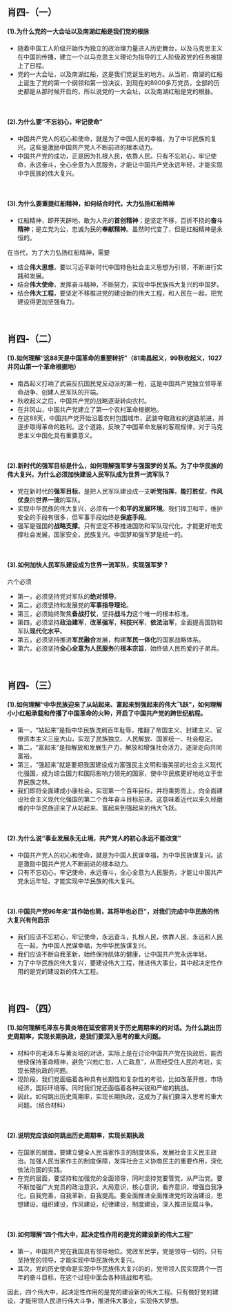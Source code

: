 ##	肖四-（一）

####	(1).为什么党的一大会址以及南湖红船是我们党的根脉

*	随着中国工人阶级开始作为独立的政治理力量进入历史舞台，以及马克思主义在中国的传播，建立一个以马克思主义理论为指导的工人阶级政党的任务被提上了日程。
*	党的一大会址，以及南湖红船，这是我们党诞生的地方。从当初，南湖的红船上诞生了党的第一个纲领和第一份决议，到现在的8900多万党员，全部的历史都是从那时候开启的，所以说党的一大会址，以及南湖红船是党的根脉。

<br/>

####	(2).为什么要“不忘初心，牢记使命”

*	中国共产党人的初心和使命，就是为了中国人民的幸福，为了中华民族的复兴。这些是激励中国共产党人不断前进的根本动力。
*	中国共产党的成功，正是因为扎根人民，依靠人民。只有不忘初心，牢记使命，永远奋斗，全心全意为人民服务，才能让中国共产党永远年轻，才能实现中华民族的伟大复兴。

<br/>

####	(3).为什么要重提红船精神，如何结合时代，大力弘扬红船精神

*	红船精神，即开天辟地，敢为人先的**首创精神**；是坚定不移，百折不挠的**奋斗精神**；是立党为公，忠诚为民的**奉献精神**。虽然时代变了，但是红船精神是永恒的。

在当代，为了大力弘扬红船精神，需要

*	结合**伟大思想**，要以习近平新时代中国特色社会主义思想为引领，不断进行实践和发展。
*	结合**伟大使命**，发挥奋斗精神，不断努力，实现中华民族伟大复兴的中国梦。
*	结合**伟大工程**，要坚定不移推进党的建设新的伟大工程，和人民在一起，把党建设得更加坚强有力。

<br/>

##	肖四-（二）

####	(1).如何理解“这88天是中国革命的重要转折”（81南昌起义，99秋收起义，1027井冈山第一个革命根据地）

*	南昌起义打响了武装反抗国民党反动派的第一枪，这是中国共产党独立领导革命战争、创建人民军队的开端。
*	秋收起义之后，中国共产党的战略逐渐转向农村。
*	在井冈山，中国共产党建立了第一个农村革命根据地。
*	在这88天，中国共产党开始沿着农村包围城市，武装夺取政权的道路前进，并逐步取得革命的胜利。这个道路，反映了中国革命发展的客观规律，对于马克思主义中国化具有重要意义。

<br/>

####	(2).新时代的强军目标是什么，如何理解强军梦与强国梦的关系。为了中华民族的伟大复兴，为什么必须加快建设人民军队成为世界一流军队？

*	党在新时代的**强军目标**，是把人民军队建设成一支**听党指挥**，**能打胜仗**，**作风优良**的**世界一流**的军队。
*	实现中华民族的伟大复兴，必须有一个**和平的发展环境**。我们捍卫和平，维护安全的手段有很多，但军事手段始终是**保底手段**。
*	强军是强国的**战略支撑**。只有坚定不移推进国防和军队现代化，才能更好地支撑社会发展，国家安全，民族复兴。中国梦和强军梦是统一的。

<br/>

####	(3).如何加快人民军队建设成为世界一流军队，实现强军梦？

六个必须

*	第一，必须坚持党对军队的**绝对领导**。
*	第二，必须坚持和发展党的**军事指导理论**。
*	第三，必须始终聚焦**备战打仗**，坚持**战斗力**这个唯一的根本标准。
*	第四，必须坚持**政治建军**，**改革强军**，**科技兴军**，**依法治军**，全面提高国防和军队**现代化水平**。
*	第五，必须坚持推进**军民融合**发展，构建**军民一体化**的国家战略体系。
*	第六，必须坚持**全心全意为人民服务**的**根本宗旨**，始终做人民热爱的子弟兵。

<br/>

##	肖四-（三）

####	(1).如何理解“中华民族迎来了从站起来、富起来到强起来的伟大飞跃”，如何理解小小红船承载和传播了中国革命的火种，开启了中国共产党的跨世纪航程。

*	第一，“站起来”是指中华民族洗刷百年耻辱，推翻了帝国主义、封建主义、官僚资本主义三座大山，实现了民族独立、人民解放、国家统一、社会稳定。
*	第二，“富起来”是指解放和发展生产力，解放和增强社会活力，逐渐走向共同富裕。
*	第三，“强起来”就是要把我国建设成为富强民主文明和谐美丽的社会主义现代化强国，成为综合国力和国际影响力领先的国家，使中华民族更好地屹立于世界民族之林。
*	我们即将全面建成小康社会，实现第一个百年目标，并将乘势而上，向全面建设社会主义现代化强国的第二个百年奋斗目标前进。这意味着近代以来久经磨难的中华民族迎来了从站起来、富起来到强起来的伟大飞跃。

<br/>

####	(2).为什么说“事业发展永无止境，共产党人的初心永远不能改变”

*	中国共产党人的初心和使命，就是为中国人民谋幸福，为中华民族谋复兴。这是激励中国共产党人不断前进的根本动力。
*	只有不忘初心，牢记使命，永远奋斗，全心全意为人民服务，才能让中国共产党永远年轻，才能实现中华民族的伟大复兴。

<br/>

####	(3).中国共产党96年来“其作始也简，其将毕也必巨”，对我们完成中华民族的伟大复兴有何启示

*	我们应该不忘初心，牢记使命，永远奋斗，扎根人民，依靠人民，永远和人民在一起，为中国人民谋幸福，为中华民族谋复兴。
*	我们应该不断自我革新，始终保持肌体的健康，让中国共产党永远年轻。
*	为了中华民族的伟大复兴，要建设伟大工程，推进伟大事业，其中起决定性作用的是党的建设新的伟大工程。

<br/>

##	肖四-（四）

####	(1).如何理解毛泽东与黄炎培在延安窑洞关于历史周期率的的对话。为什么跳出历史周期率，实现长期执政，是我们要深入思考的重大问题。

*	材料中的毛泽东与黄炎培的对话，实际上是在讨论中国共产党在执政后，能否继续保持革命精神，避免“兴勃亡忽，人亡政息”，从而经受住人民的考验，实现长期执政的问题。
*	现阶段，我们党面临着各种具有长期性和复杂性的考验，比如改革开放，市场经济，国际环境等。同时我们党还面临着各种尖锐和严峻的挑战。
*	因此，如何跳出历史周期率，实现长期执政，这成为了我们要深入思考的重大问题。（结合材料）

<br/>

####	(2).说明党应该如何跳出历史周期率，实现长期执政

*	在国家的层面，要建立健全人民当家作主的制度体系，发展社会主义民主政治。加强人民当家作主的制度保障，发挥社会主义协商民主的重要作用，深化依法治国的实践。
*	在党的层面，要坚持和加强党的全面领导，同时坚持党要管党，从严治党。要不断加强广大党员的政治意识，大局意识，核心意识，看齐意识，增强自我净化，自我完善，自我革新，自我提高。要全面推进全面推进党的政治建设，思想建设，组织建设，作风建设，纪律建设，制度建设，深入推进反腐斗争。

<br/>

####	(3).如何理解“四个伟大中，起决定性作用的是党的建设新的伟大工程”

*	第一，中国共产党在我国具有领导地位。党政军民学，党是领导一切的。只有坚持党的领导，才能实现中华民族伟大复兴。
*	其次，党的历史使命是实现中华民族伟大复兴的的，党带领人民实现两个一百年的奋斗目标，在这个过程中面会各种挑战和考验。

因此，四个伟大中，起决定性作用的是党的建设新的伟大工程。只有做好党的建设，才能带领人民进行伟大斗争，推进伟大事业，实现伟大梦想。

<br/>
